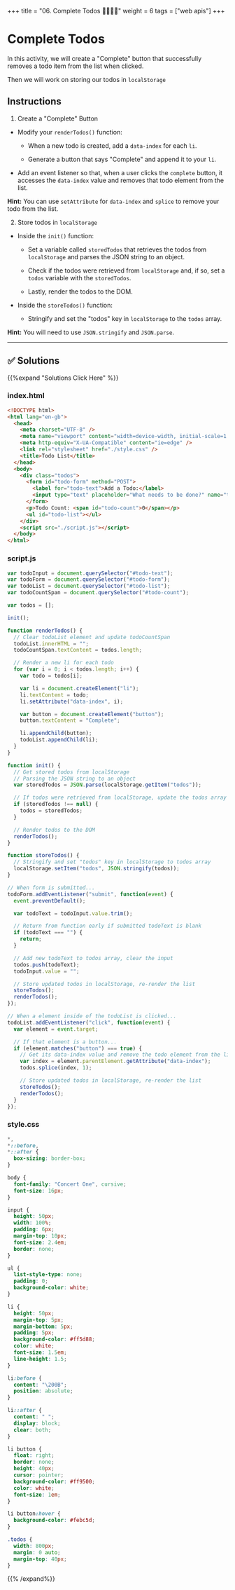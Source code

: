 +++
title = "06. Complete Todos 👩‍🎓👨‍🎓"
weight = 6
tags = ["web apis"] 
+++

# Complete Todos

In this activity, we will create a "Complete" button that successfully removes a todo item from the list when clicked.

Then we will work on storing our todos in `localStorage`

## Instructions

1. Create a "Complete" Button

* Modify your `renderTodos()` function:

  * When a new todo is created, add a `data-index` for each `li`.

  * Generate a button that says "Complete" and append it to your `li`.

* Add an event listener so that, when a user clicks the `complete` button, it accesses the `data-index` value and removes that todo element from the list.

**Hint:** You can use `setAttribute` for `data-index` and `splice` to remove your todo from the list.

2. Store todos in `localStorage`

* Inside the `init()` function:

  * Set a variable called `storedTodos` that retrieves the todos from `localStorage` and parses the JSON string to an object.

  * Check if the todos were retrieved from `localStorage` and, if so, set a `todos` variable with the `storedTodos`.

  * Lastly, render the todos to the DOM.

* Inside the `storeTodos()` function:

  * Stringify and set the "todos" key in `localStorage` to the `todos` array.

**Hint:** You will need to use `JSON.stringify` and `JSON.parse`.

---


## ✅ Solutions 
{{%expand "Solutions Click Here" %}}

### index.html

```html
<!DOCTYPE html>
<html lang="en-gb">
  <head>
    <meta charset="UTF-8" />
    <meta name="viewport" content="width=device-width, initial-scale=1.0" />
    <meta http-equiv="X-UA-Compatible" content="ie=edge" />
    <link rel="stylesheet" href="./style.css" />
    <title>Todo List</title>
  </head>
  <body>
    <div class="todos">
      <form id="todo-form" method="POST">
        <label for="todo-text">Add a Todo:</label>
        <input type="text" placeholder="What needs to be done?" name="todo-text" id="todo-text" />
      </form>
      <p>Todo Count: <span id="todo-count">0</span></p>
      <ul id="todo-list"></ul>
    </div>
    <script src="./script.js"></script>
  </body>
</html>
```

### script.js
```js
var todoInput = document.querySelector("#todo-text");
var todoForm = document.querySelector("#todo-form");
var todoList = document.querySelector("#todo-list");
var todoCountSpan = document.querySelector("#todo-count");

var todos = [];

init();

function renderTodos() {
  // Clear todoList element and update todoCountSpan
  todoList.innerHTML = "";
  todoCountSpan.textContent = todos.length;

  // Render a new li for each todo
  for (var i = 0; i < todos.length; i++) {
    var todo = todos[i];

    var li = document.createElement("li");
    li.textContent = todo;
    li.setAttribute("data-index", i);

    var button = document.createElement("button");
    button.textContent = "Complete";

    li.appendChild(button);
    todoList.appendChild(li);
  }
}

function init() {
  // Get stored todos from localStorage
  // Parsing the JSON string to an object
  var storedTodos = JSON.parse(localStorage.getItem("todos"));

  // If todos were retrieved from localStorage, update the todos array to it
  if (storedTodos !== null) {
    todos = storedTodos;
  }

  // Render todos to the DOM
  renderTodos();
}

function storeTodos() {
  // Stringify and set "todos" key in localStorage to todos array
  localStorage.setItem("todos", JSON.stringify(todos));
}

// When form is submitted...
todoForm.addEventListener("submit", function(event) {
  event.preventDefault();

  var todoText = todoInput.value.trim();

  // Return from function early if submitted todoText is blank
  if (todoText === "") {
    return;
  }

  // Add new todoText to todos array, clear the input
  todos.push(todoText);
  todoInput.value = "";

  // Store updated todos in localStorage, re-render the list
  storeTodos();
  renderTodos();
});

// When a element inside of the todoList is clicked...
todoList.addEventListener("click", function(event) {
  var element = event.target;

  // If that element is a button...
  if (element.matches("button") === true) {
    // Get its data-index value and remove the todo element from the list
    var index = element.parentElement.getAttribute("data-index");
    todos.splice(index, 1);

    // Store updated todos in localStorage, re-render the list
    storeTodos();
    renderTodos();
  }
});
```

### style.css
```css
*,
*::before,
*::after {
  box-sizing: border-box;
}

body {
  font-family: "Concert One", cursive;
  font-size: 16px;
}

input {
  height: 50px;
  width: 100%;
  padding: 6px;
  margin-top: 10px;
  font-size: 2.4em;
  border: none;
}

ul {
  list-style-type: none;
  padding: 0;
  background-color: white;
}

li {
  height: 50px;
  margin-top: 5px;
  margin-bottom: 5px;
  padding: 5px;
  background-color: #ff5d88;
  color: white;
  font-size: 1.5em;
  line-height: 1.5;
}

li:before {
  content: "\200B";
  position: absolute;
}

li::after {
  content: " ";
  display: block;
  clear: both;
}

li button {
  float: right;
  border: none;
  height: 40px;
  cursor: pointer;
  background-color: #ff9500;
  color: white;
  font-size: 1em;
}

li button:hover {
  background-color: #febc5d;
}

.todos {
  width: 800px;
  margin: 0 auto;
  margin-top: 40px;
}
```


{{% /expand%}}